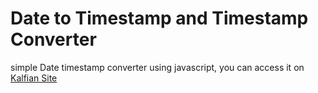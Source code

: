 # Date to Timestamp and Timestamp Converter
simple Date timestamp converter using javascript, you can access it on [Kalfian Site](https://timestamp.kalfian.com)